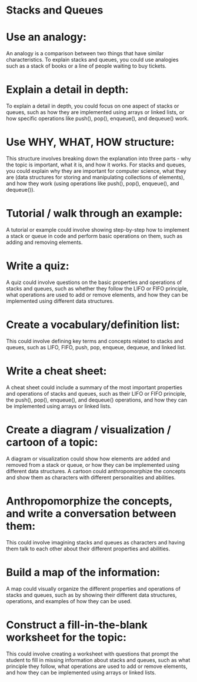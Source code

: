 # Stacks and Queues
# Use an analogy: 

An analogy is a comparison between two things that have similar characteristics. To explain stacks and queues, you could use analogies such as a stack of books or a line of people waiting to buy tickets.

# Explain a detail in depth: 

To explain a detail in depth, you could focus on one aspect of stacks or queues, such as how they are implemented using arrays or linked lists, or how specific operations like push(), pop(), enqueue(), and dequeue() work.

# Use WHY, WHAT, HOW structure: 

This structure involves breaking down the explanation into three parts - why the topic is important, what it is, and how it works. For stacks and queues, you could explain why they are important for computer science, what they are (data structures for storing and manipulating collections of elements), and how they work (using operations like push(), pop(), enqueue(), and dequeue()).

# Tutorial / walk through an example: 

A tutorial or example could involve showing step-by-step how to implement a stack or queue in code and perform basic operations on them, such as adding and removing elements.

# Write a quiz: 

A quiz could involve questions on the basic properties and operations of stacks and queues, such as whether they follow the LIFO or FIFO principle, what operations are used to add or remove elements, and how they can be implemented using different data structures.

# Create a vocabulary/definition list: 

This could involve defining key terms and concepts related to stacks and queues, such as LIFO, FIFO, push, pop, enqueue, dequeue, and linked list.

# Write a cheat sheet: 

A cheat sheet could include a summary of the most important properties and operations of stacks and queues, such as their LIFO or FIFO principle, the push(), pop(), enqueue(), and dequeue() operations, and how they can be implemented using arrays or linked lists.

# Create a diagram / visualization / cartoon of a topic: 

A diagram or visualization could show how elements are added and removed from a stack or queue, or how they can be implemented using different data structures. A cartoon could anthropomorphize the concepts and show them as characters with different personalities and abilities.

# Anthropomorphize the concepts, and write a conversation between them: 

This could involve imagining stacks and queues as characters and having them talk to each other about their different properties and abilities.

# Build a map of the information: 

A map could visually organize the different properties and operations of stacks and queues, such as by showing their different data structures, operations, and examples of how they can be used.

# Construct a fill-in-the-blank worksheet for the topic: 

This could involve creating a worksheet with questions that prompt the student to fill in missing information about stacks and queues, such as what principle they follow, what operations are used to add or remove elements, and how they can be implemented using arrays or linked lists.